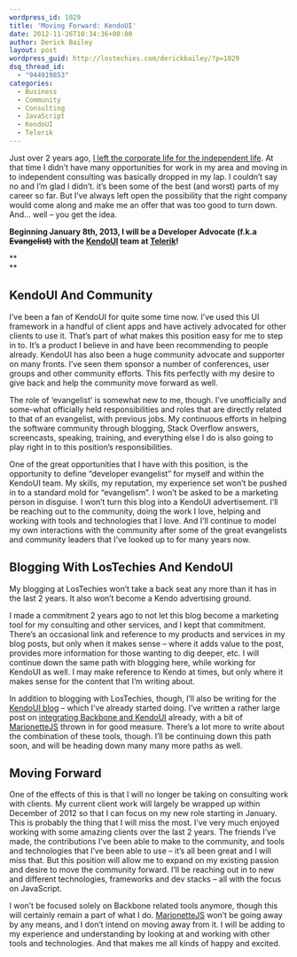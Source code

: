 ```yaml
---
wordpress_id: 1029
title: 'Moving Forward: KendoUI'
date: 2012-11-26T10:34:36+00:00
author: Derick Bailey
layout: post
wordpress_guid: http://lostechies.com/derickbailey/?p=1029
dsq_thread_id:
  - "944919853"
categories:
  - Business
  - Community
  - Consulting
  - JavaScript
  - KendoUI
  - Telerik
---
```

Just over 2 years ago, [I left the corporate life for the independent life](https://lostechies.com/derickbailey/2010/11/01/becoming-an-independent-consultant/). At that time I didn&#8217;t have many opportunities for work in my area and moving in to independent consulting was basically dropped in my lap. I couldn&#8217;t say no and I&#8217;m glad I didn&#8217;t. it&#8217;s been some of the best (and worst) parts of my career so far. But I&#8217;ve always left open the possibility that the right company would come along and make me an offer that was too good to turn down. And… well &#8211; you get the idea.

 

**Beginning January 8th, 2013, I will be a Developer Advocate (f.k.a **<span style="text-decoration: line-through;"><strong>Evangelist)</strong></span>** with the [KendoUI](http://www.kendoui.com/) team at [Telerik](http://www.telerik.com/)!**

**  
** 

## KendoUI And Community

I&#8217;ve been a fan of KendoUI for quite some time now. I&#8217;ve used this UI framework in a handful of client apps and have actively advocated for other clients to use it. That&#8217;s part of what makes this position easy for me to step in to. It&#8217;s a product I believe in and have been recommending to people already. KendoUI has also been a huge community advocate and supporter on many fronts. I&#8217;ve seen them sponsor a number of conferences, user groups and other community efforts. This fits perfectly with my desire to give back and help the community move forward as well.

The role of &#8216;evangelist&#8217; is somewhat new to me, though. I&#8217;ve unofficially and some-what officially held responsibilities and roles that are directly related to that of an evangelist, with previous jobs. My continuous efforts in helping the software community through blogging, Stack Overflow answers, screencasts, speaking, training, and everything else I do is also going to play right in to this position&#8217;s responsibilities. 

One of the great opportunities that I have with this position, is the opportunity to define &#8220;developer evangelist&#8221; for myself and within the KendoUI team. My skills, my reputation, my experience set won&#8217;t be pushed in to a standard mold for &#8220;evangelism&#8221;. I won&#8217;t be asked to be a marketing person in disguise. I won&#8217;t turn this blog into a KendoUI advertisement. I&#8217;ll be reaching out to the community, doing the work I love, helping and working with tools and technologies that I love. And I&#8217;ll continue to model my own interactions with the community after some of the great evangelists and community leaders that I&#8217;ve looked up to for many years now.

## Blogging With LosTechies And KendoUI

My blogging at LosTechies won&#8217;t take a back seat any more than it has in the last 2 years. It also won&#8217;t become a Kendo advertising ground.

I made a commitment 2 years ago to not let this blog become a marketing tool for my consulting and other services, and I kept that commitment. There&#8217;s an occasional link and reference to my products and services in my blog posts, but only when it makes sense &#8211; where it adds value to the post, provides more information for those wanting to dig deeper, etc. I will continue down the same path with blogging here, while working for KendoUI as well. I may make reference to Kendo at times, but only where it makes sense for the content that I&#8217;m writing about.

In addition to blogging with LosTechies, though, I&#8217;ll also be writing for the [KendoUI blog](http://www.kendoui.com/blogs.aspx) &#8211; which I&#8217;ve already started doing. I&#8217;ve written a rather large post on [integrating Backbone and KendoUI](http://www.kendoui.com/blogs/teamblog/posts/12-11-26/backbone_and_kendo_ui_a_beautiful_combination.aspx) already, with a bit of [MarionetteJS](http://marionettejs.com) thrown in for good measure. There&#8217;s a lot more to write about the combination of these tools, though. I&#8217;ll be continuing down this path soon, and will be heading down many many more paths as well.

## Moving Forward

One of the effects of this is that I will no longer be taking on consulting work with clients. My current client work will largely be wrapped up within December of 2012 so that I can focus on my new role starting in January. This is probably the thing that I will miss the most. I&#8217;ve very much enjoyed working with some amazing clients over the last 2 years. The friends I&#8217;ve made, the contributions I&#8217;ve been able to make to the community, and tools and technologies that I&#8217;ve been able to use &#8211; it&#8217;s all been great and I will miss that. But this position will allow me to expand on my existing passion and desire to move the community forward. I&#8217;ll be reaching out in to new and different technologies, frameworks and dev stacks &#8211; all with the focus on JavaScript.

I won&#8217;t be focused solely on Backbone related tools anymore, though this will certainly remain a part of what I do. [MarionetteJS](http://marionettejs.com) won&#8217;t be going away by any means, and I don&#8217;t intend on moving away from it. I will be adding to my experience and understanding by looking at and working with other tools and technologies. And that makes me all kinds of happy and excited.